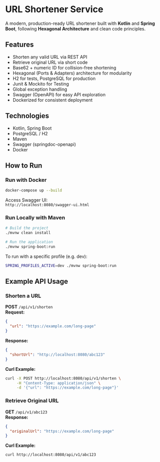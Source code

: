 # URL Shortener Service

A modern, production-ready URL shortener built with **Kotlin** and **Spring Boot**, following **Hexagonal Architecture** and clean code principles.

## Features

-  Shorten any valid URL via REST API
-  Retrieve original URL via short code
-  Base62 + numeric ID for collision-free shortening
-  Hexagonal (Ports & Adapters) architecture for modularity
-  H2 for tests, PostgreSQL for production
-  Junit & Mockito for Testing
-  Global exception handling
-  Swagger (OpenAPI) for easy API exploration
-  Dockerized for consistent deployment

## Technologies

- Kotlin, Spring Boot
- PostgreSQL / H2
- Maven
- Swagger (springdoc-openapi)
- Docker

## How to Run

### Run with Docker

```bash
docker-compose up --build
```

Access Swagger UI:  
`http://localhost:8080/swagger-ui.html`

### Run Locally with Maven

```bash
# Build the project
./mvnw clean install

# Run the application
./mvnw spring-boot:run
```

To run with a specific profile (e.g. dev):

```bash
SPRING_PROFILES_ACTIVE=dev ./mvnw spring-boot:run
```

## Example API Usage

### Shorten a URL

**POST** `/api/v1/shorten`  
**Request:**
```json
{
  "url": "https://example.com/long-page"
}
```

**Response:**
```json
{
  "shortUrl": "http://localhost:8080/abc123"
}
```

**Curl Example:**

```bash
curl -X POST http://localhost:8080/api/v1/shorten \
     -H "Content-Type: application/json" \
     -d '{"url": "https://example.com/long-page"}'
```

### Retrieve Original URL

**GET** `/api/v1/abc123`  
**Response:**
```json
{
  "originalUrl": "https://example.com/long-page"
}
```

**Curl Example:**

```bash
curl http://localhost:8080/api/v1/abc123
```

